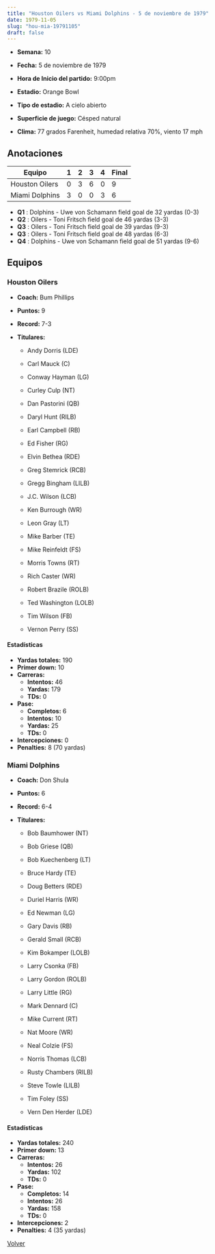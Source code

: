 ```yaml
---
title: "Houston Oilers vs Miami Dolphins - 5 de noviembre de 1979"
date: 1979-11-05
slug: "hou-mia-19791105"
draft: false
---
```


* **Semana:** 10
* **Fecha:** 5 de noviembre de 1979

* **Hora de Inicio del partido:** 9:00pm
* **Estadio:** Orange Bowl
* **Tipo de estadio:** A cielo abierto
* **Superficie de juego:** Césped natural
* **Clima:** 77 grados Farenheit, humedad relativa 70%, viento 17 mph





## Anotaciones
| Equipo | 1 | 2 | 3 | 4 | Final |
|--------|---|---|---|---|-------|
| Houston Oilers  | 0 | 3 | 6 | 0  | 9 |
| Miami Dolphins  | 3 | 0 | 0 | 3  | 6 |
* **Q1** : Dolphins - Uwe von Schamann field goal de 32 yardas (0-3)
* **Q2** : Oilers - Toni Fritsch field goal de 46 yardas (3-3)
* **Q3** : Oilers - Toni Fritsch field goal de 39 yardas (9-3)
* **Q3** : Oilers - Toni Fritsch field goal de 48 yardas (6-3)
* **Q4** : Dolphins - Uwe von Schamann field goal de 51 yardas (9-6)


## Equipos


### Houston Oilers
* **Coach:** Bum Phillips
* **Puntos:** 9
* **Record:** 7-3
* **Titulares:** 

  * Andy Dorris (LDE) 

  * Carl Mauck (C) 

  * Conway Hayman (LG) 

  * Curley Culp (NT) 

  * Dan Pastorini (QB) 

  * Daryl Hunt (RILB) 

  * Earl Campbell (RB) 

  * Ed Fisher (RG) 

  * Elvin Bethea (RDE) 

  * Greg Stemrick (RCB) 

  * Gregg Bingham (LILB) 

  * J.C. Wilson (LCB) 

  * Ken Burrough (WR) 

  * Leon Gray (LT) 

  * Mike Barber (TE) 

  * Mike Reinfeldt (FS) 

  * Morris Towns (RT) 

  * Rich Caster (WR) 

  * Robert Brazile (ROLB) 

  * Ted Washington (LOLB) 

  * Tim Wilson (FB) 

  * Vernon Perry (SS) 

#### Estadísticas
* **Yardas totales:** 190
* **Primer down:** 10
* **Carreras:**
  * **Intentos:** 46
  * **Yardas:** 179
  * **TDs:** 0
* **Pase:**
  * **Completos:** 6
  * **Intentos:** 10
  * **Yardas:** 25
  * **TDs:** 0
* **Intercepciones:** 0
* **Penalties:** 8 (70 yardas)

### Miami Dolphins
* **Coach:** Don Shula
* **Puntos:** 6
* **Record:** 6-4
* **Titulares:** 

  * Bob Baumhower (NT) 

  * Bob Griese (QB) 

  * Bob Kuechenberg (LT) 

  * Bruce Hardy (TE) 

  * Doug Betters (RDE) 

  * Duriel Harris (WR) 

  * Ed Newman (LG) 

  * Gary Davis (RB) 

  * Gerald Small (RCB) 

  * Kim Bokamper (LOLB) 

  * Larry Csonka (FB) 

  * Larry Gordon (ROLB) 

  * Larry Little (RG) 

  * Mark Dennard (C) 

  * Mike Current (RT) 

  * Nat Moore (WR) 

  * Neal Colzie (FS) 

  * Norris Thomas (LCB) 

  * Rusty Chambers (RILB) 

  * Steve Towle (LILB) 

  * Tim Foley (SS) 

  * Vern Den Herder (LDE) 

#### Estadísticas
* **Yardas totales:** 240
* **Primer down:** 13
* **Carreras:**
  * **Intentos:** 26
  * **Yardas:** 102
  * **TDs:** 0
* **Pase:**
  * **Completos:** 14
  * **Intentos:** 26
  * **Yardas:** 158
  * **TDs:** 0
* **Intercepciones:** 2
* **Penalties:** 4 (35 yardas)


[Volver](/historia/1979)
